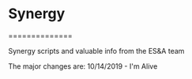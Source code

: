# Synergy
==============

Synergy scripts and valuable info from the ES&A team

The major changes are:
10/14/2019 - I'm Alive
